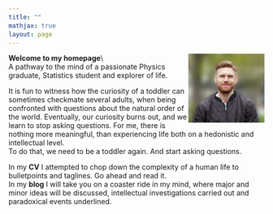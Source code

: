 ```yaml
---
title: ""
mathjax: true
layout: page
---
```

<img align="right" alt="drawing" width="150" src="/assets/mig.png">

**Welcome to my homepage**\  
A pathway to the mind of a passionate Physics graduate, Statistics student 
and explorer of life. 

It is fun to witness how the curiosity of a toddler can sometimes checkmate several adults, when being confronted with questions about the natural order of the world. Eventually, our curiosity burns out, and we learn to stop asking questions. For me, there is nothing more meaningful, than experiencing life both on a hedonistic and intellectual level.\
To do that, we need to be a toddler again. And start asking questions.

In my **CV** I attempted to chop down the complexity of a human life to bulletpoints and taglines. Go ahead and read it.\
In my **blog** I will take you on a coaster ride in my mind, where major and minor ideas will be discussed, intellectual investigations carried out and paradoxical events underlined.
